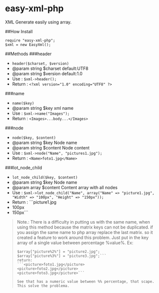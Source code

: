 # easy-xml-php
XML Generate easily using array.

##How Install

```<?php
require "easy-xml-php";
$xml = new EasyXml();
```

##Methods
###header
* `header($charset, $version)`
* @param string $charset default:UTF8
* @param string $version default:1.0
* Use : `$xml->header();`
* Return : `<?xml version="1.0" encoding="UTF8" ?>`

###name
* `name($key)`
* @param string $key xml name
* Use : `$xml->name("Images");`
* Return : `<Images>...body...</Images>`

###node
* `node($key, $content)`
* @param string $key Node name
* @param string $content Node content
* Use : `$xml->node("Name", "pictures1.jpg");`
* Return : `<Name>foto1.jpg</Name>`

###lot_node_child
* `lot_node_child($key, $content)`
* @param string $key Node name
* @param array $content Content array with all nodes
* Use : `$xml->lot_node_child("Name", array("Name" => "picture1.jpg", "Width" => "100px", "Height" => "150px"));`
* Return : ```<Name>picture1.jpg</Name>
* <Width>100px</Width>
* <Height>150px</Height>```
>
>Note.:
There is a difficulty in putting us with the same name, when using this method because the matrix keys can not be duplicated. if you assign the same name to php array replace the last matrix. so it created a feature to work around this problem. Just put in the key array of a single value between percentage %value%.
>Ex: 
> ```$array["picture%1%"] = "picture1.jpg";
> $array["picture%2%"] = "picture2.jpg";
> $array["picture%3%"] = "picture3.jpg";``` 
>return:
> ```<picture>foto1.jpg</picture>
> <picture>foto2.jpg</picture>
> <picture>foto3.jpg</picture>```
>
> See that has a numeric value between %% percentage, that scape. This solve the problema. 





